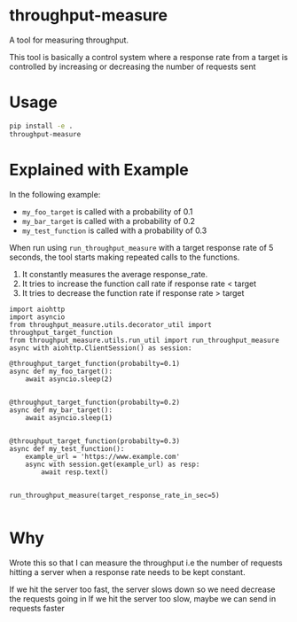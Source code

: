 # throughput-measure

A tool for measuring throughput. 

This tool is basically a control system where a response rate from a target
is controlled by increasing or decreasing the number of requests sent

# Usage

```bash
pip install -e .
throughput-measure
```

# Explained with Example

In the following example:
- `my_foo_target` is called with a probability of 0.1
- `my_bar_target` is called with a probability of 0.2
- `my_test_function` is called with a probability of 0.3

When run using `run_throughput_measure` with a target response rate of 5 seconds,
the tool starts making repeated calls to the functions. 
1. It constantly measures the average response_rate. 
2. It tries to increase the function call rate if response rate < target
3. It tries to decrease the function rate if response rate > target


```python3
import aiohttp
import asyncio
from throughput_measure.utils.decorator_util import throughput_target_function
from throughput_measure.utils.run_util import run_throughput_measure
async with aiohttp.ClientSession() as session:

@throughput_target_function(probabilty=0.1)
async def my_foo_target():
    await asyncio.sleep(2)


@throughput_target_function(probabilty=0.2)
async def my_bar_target():
    await asyncio.sleep(1)


@throughput_target_function(probabilty=0.3)
async def my_test_function():
    example_url = 'https://www.example.com'
    async with session.get(example_url) as resp:
        await resp.text()


run_throughput_measure(target_response_rate_in_sec=5)


```


# Why

Wrote this so that I can measure the throughput i.e the number of requests 
hitting a server when a response rate needs to be kept constant.

If we hit the server too fast, the server slows down so we need decrease the requests going in
If we hit the server too slow, maybe we can send in requests faster


